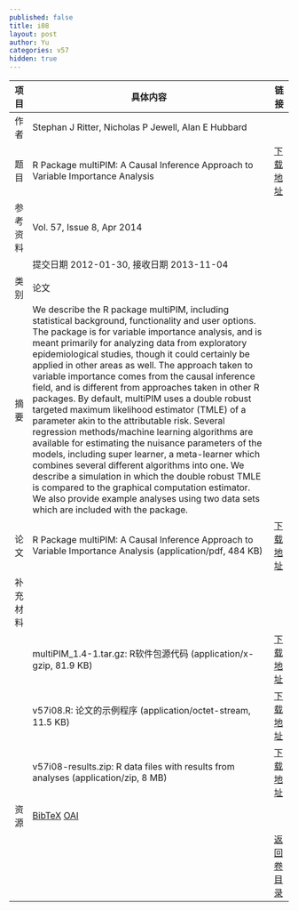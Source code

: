 ```yaml
---
published: false
title: i08
layout: post
author: Yu
categories: v57
hidden: true
---
```


| 项目 | 具体内容 | 链接 |
|---:|---|---|
| 作者 | Stephan J Ritter, Nicholas P Jewell, Alan E Hubbard| |
| 题目 |R Package multiPIM: A Causal Inference Approach to Variable Importance Analysis | [下载地址](http://www.jstatsoft.org/v57/i08/paper) |
| 参考资料 |Vol. 57, Issue 8, Apr 2014 | |
| | 提交日期 2012-01-30, 接收日期 2013-11-04| | 
| 类别 | 论文| |
| 摘要 | We describe the R package multiPIM, including statistical background, functionality and user options. The package is for variable importance analysis, and is meant primarily for analyzing data from exploratory epidemiological studies, though it could certainly be applied in other areas as well. The approach taken to variable importance comes from the causal inference field, and is different from approaches taken in other R packages. By default, multiPIM uses a double robust targeted maximum likelihood estimator (TMLE) of a parameter akin to the attributable risk. Several regression methods/machine learning algorithms are available for estimating the nuisance parameters of the models, including super learner, a meta-learner which combines several different algorithms into one. We describe a simulation in which the double robust TMLE is compared to the graphical computation estimator. We also provide example analyses using two data sets which are included with the package.| |
| 论文 | R Package multiPIM: A Causal Inference Approach to Variable Importance Analysis  (application/pdf, 484 KB)| [下载地址](http://www.jstatsoft.org/v57/i08/paper) |
| 补充材料 | | |
| |multiPIM_1.4-1.tar.gz: R软件包源代码  (application/x-gzip, 81.9 KB)|  [下载地址](http://www.jstatsoft.org/v57/i08/supp/1) |
| |v57i08.R:              论文的示例程序  (application/octet-stream, 11.5 KB)|  [下载地址](http://www.jstatsoft.org/v57/i08/supp/2) |
| |v57i08-results.zip:    R data files with results from analyses  (application/zip, 8 MB)|  [下载地址](http://www.jstatsoft.org/v57/i08/supp/3) |
| 资源 | [BibTeX](http://www.jstatsoft.org/v57/i08/bibtex) [OAI](http://www.jstatsoft.org/oai?verb=GetRecord&identifier=oai.jstatsoft/v57/i08&prefix=oai_dc)| |
| |  | [返回卷目录]({{site.baseurl}}/volume/v57.html) |